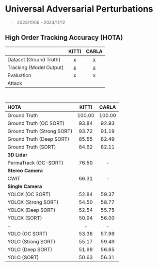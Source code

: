 # Universal Adversarial Perturbations

> 2023/11/06 - 2023/11/12

## High Order Tracking Accuracy (HOTA)

|                         | KITTI |                         CARLA      |
| :---------------------- | :---: | :---------------------------------------------------: |
|Dataset (Ground Truth)  |   [x](https://www.cvlibs.net/datasets/kitti/eval_tracking.php)   |           [x](https://github.com/wuhanstudio/carla-tracking-dataset)  |
|Tracking (Model Output) |   [x](https://github.com/wuhanstudio/2d-kitti-tracking)    | [x](https://github.com/wuhanstudio/2d-carla-tracking) |
|Evaluation              |   x   |                           x       |
|Attack                  |       |                                                       |

<br />

|         HOTA               |    KITTI   |     CARLA      |
| :------------------------- | :--------: | :------------: |
|Ground Truth                |   100.00   |    100.00      |
|Ground Truth (OC SORT)      |   93.84    |     92.93      |
|Ground Truth (Strong SORT)  |   93.72    |     91.19      |
|Ground Truth (Deep SORT)    |   85.55    |     82.49      |
|Ground Truth (SORT)         |   84.62    |     82.11      |
|     **3D Lidar**           |            |                |
|PermaTrack (OC-SORT)        |   76.50    |      -         |
|   **Stereo Camera**        |            |                |
|  CWIT                      |   66.31    |      -         |
|   **Single Camera**        |            |                |
|YOLOX (OC SORT)             |   52.84    |     59.37      |
|YOLOX (Strong SORT)         |   54.50    |     58.77      |
|YOLOX (Deep SORT)           |   52.54    |     55.75      |
|YOLOX (SORT)                |   50.94    |     56.00      |
|         -                  |     -      |      -         |
|YOLO (OC SORT)              |   53.38    |     57.99      |
|YOLO (Strong SORT)          |   55.17    |     59.49      |
|YOLO (Deep SORT)            |   51.99    |     56.65      |
|YOLO (SORT)                 |   50.63    |     56.31      |
